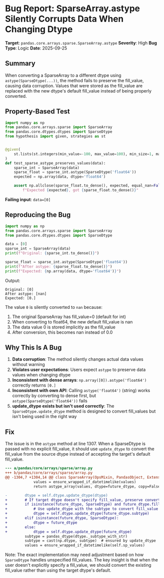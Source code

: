 # Bug Report: SparseArray.astype Silently Corrupts Data When Changing Dtype

**Target**: `pandas.core.arrays.sparse.SparseArray.astype`
**Severity**: High
**Bug Type**: Logic
**Date**: 2025-09-25

## Summary

When converting a SparseArray to a different dtype using `astype(SparseDtype(...))`, the method fails to preserve the fill_value, causing data corruption. Values that were stored as the fill_value are replaced with the new dtype's default fill_value instead of being properly converted.

## Property-Based Test

```python
import numpy as np
from pandas.core.arrays.sparse import SparseArray
from pandas.core.dtypes.dtypes import SparseDtype
from hypothesis import given, strategies as st


@given(
    st.lists(st.integers(min_value=-100, max_value=100), min_size=1, max_size=50)
)
def test_sparse_astype_preserves_values(data):
    sparse_int = SparseArray(data)
    sparse_float = sparse_int.astype(SparseDtype('float64'))
    expected = np.array(data, dtype='float64')

    assert np.allclose(sparse_float.to_dense(), expected, equal_nan=False), \
        f"Expected {expected}, got {sparse_float.to_dense()}"
```

**Failing input**: `data=[0]`

## Reproducing the Bug

```python
import numpy as np
from pandas.core.arrays.sparse import SparseArray
from pandas.core.dtypes.dtypes import SparseDtype

data = [0]
sparse_int = SparseArray(data)
print(f"Original: {sparse_int.to_dense()}")

sparse_float = sparse_int.astype(SparseDtype('float64'))
print(f"After astype: {sparse_float.to_dense()}")
print(f"Expected: {np.array(data, dtype='float64')}")
```

Output:
```
Original: [0]
After astype: [nan]
Expected: [0.]
```

The value `0` is silently converted to `nan` because:
1. The original SparseArray has fill_value=0 (default for int)
2. When converting to float64, the new default fill_value is nan
3. The data value 0 is stored implicitly as the fill_value
4. After conversion, this becomes nan instead of 0.0

## Why This Is A Bug

1. **Data corruption**: The method silently changes actual data values without warning
2. **Violates user expectations**: Users expect `astype` to preserve data values when changing dtype
3. **Inconsistent with dense arrays**: `np.array([0]).astype('float64')` correctly returns `[0.]`
4. **Inconsistent with own API**: Calling `astype('float64')` (string) works correctly by converting to dense first, but `astype(SparseDtype('float64'))` fails
5. **update_dtype exists but isn't used correctly**: The `SparseDtype.update_dtype` method is designed to convert fill_values but isn't being used in the right way

## Fix

The issue is in the `astype` method at line 1307. When a SparseDtype is passed with no explicit fill_value, it should use `update_dtype` to convert the fill_value from the source dtype instead of accepting the target's default fill_value.

```diff
--- a/pandas/core/arrays/sparse/array.py
+++ b/pandas/core/arrays/sparse/array.py
@@ -1304,7 +1304,14 @@ class SparseArray(OpsMixin, PandasObject, ExtensionArray):
             values = ensure_wrapped_if_datetimelike(values)
             return astype_array(values, dtype=future_dtype, copy=False)

-        dtype = self.dtype.update_dtype(dtype)
+        # If target dtype doesn't specify fill_value, preserve converted fill_value
+        if isinstance(future_dtype, SparseDtype) and future_dtype.fill_value is lib.no_default:
+            # Use update_dtype with the subtype to convert fill_value
+            dtype = self.dtype.update_dtype(future_dtype.subtype)
+        elif isinstance(future_dtype, SparseDtype):
+            dtype = future_dtype
+        else:
+            dtype = self.dtype.update_dtype(future_dtype)
         subtype = pandas_dtype(dtype._subtype_with_str)
         subtype = cast(np.dtype, subtype)  # ensured by update_dtype
         values = ensure_wrapped_if_datetimelike(self.sp_values)
```

Note: The exact implementation may need adjustment based on how `SparseDtype` handles unspecified fill_values. The key insight is that when the user doesn't explicitly specify a fill_value, we should convert the existing fill_value rather than using the target dtype's default.